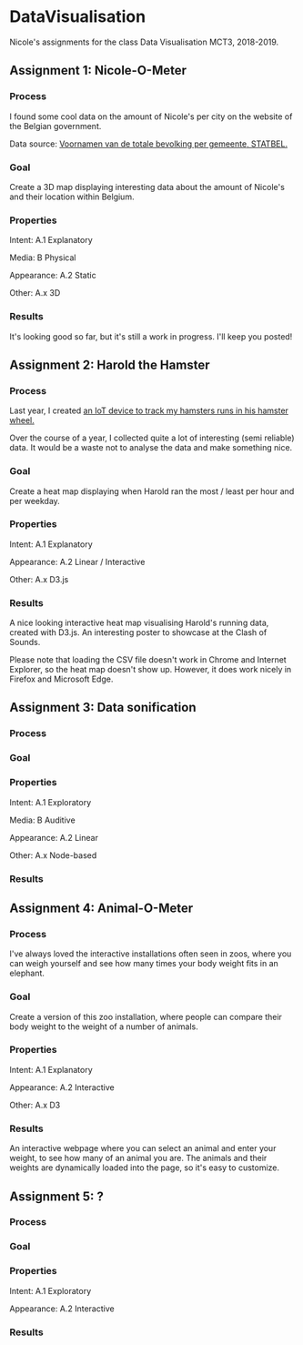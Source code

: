 # DataVisualisation
Nicole's assignments for the class Data Visualisation MCT3, 2018-2019.

## Assignment 1: Nicole-O-Meter

### Process
I found some cool data on the amount of Nicole's per city on the website of the Belgian government.

Data source: [Voornamen van de totale bevolking per gemeente, STATBEL.](https://statbel.fgov.be/nl/open-data/voornamen-van-de-totale-bevolking-gemeente)


### Goal
Create a 3D map displaying interesting data about the amount of Nicole's and their location within Belgium.

### Properties
Intent: A.1 Explanatory

Media: B Physical

Appearance: A.2 Static

Other: A.x 3D

### Results
It's looking good so far, but it's still a work in progress. I'll keep you posted!

## Assignment 2: Harold the Hamster

### Process
Last year, I created [an IoT device to track my hamsters runs in his hamster wheel.](http://8bitsandabyte.com/project-floofball-an-iot-hamster-wheel/)

Over the course of a year, I collected quite a lot of interesting (semi reliable) data. It would be a waste not to analyse the data and make something nice.

### Goal
Create a heat map displaying when Harold ran the most / least per hour and per weekday.

### Properties
Intent: A.1 Explanatory

Appearance: A.2 Linear / Interactive

Other: A.x D3.js

### Results
A nice looking interactive heat map visualising Harold's running data, created with D3.js.
An interesting poster to showcase at the Clash of Sounds.

Please note that loading the CSV file doesn't work in Chrome and Internet Explorer, so the heat map doesn't show up.
However, it does work nicely in Firefox and Microsoft Edge.

## Assignment 3: Data sonification

### Process

### Goal

### Properties
Intent: A.1 Exploratory

Media: B Auditive

Appearance: A.2 Linear

Other: A.x Node-based

### Results

## Assignment 4: Animal-O-Meter

### Process
I've always loved the interactive installations often seen in zoos, where you can weigh yourself and see how many times your body weight fits in an elephant.

### Goal
Create a version of this zoo installation, where people can compare their body weight to the weight of a number of animals.

### Properties
Intent: A.1 Explanatory

Appearance: A.2 Interactive

Other: A.x D3


### Results
An interactive webpage where you can select an animal and enter your weight, to see how many of an animal you are.
The animals and their weights are dynamically loaded into the page, so it's easy to customize.

## Assignment 5: ?

### Process

### Goal

### Properties
Intent: A.1 Exploratory

Appearance: A.2 Interactive

### Results
